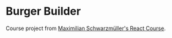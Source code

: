 # Burger Builder

Course project from [Maximilian Schwarzmüller's React Course](https://www.udemy.com/react-the-complete-guide-incl-redux).
